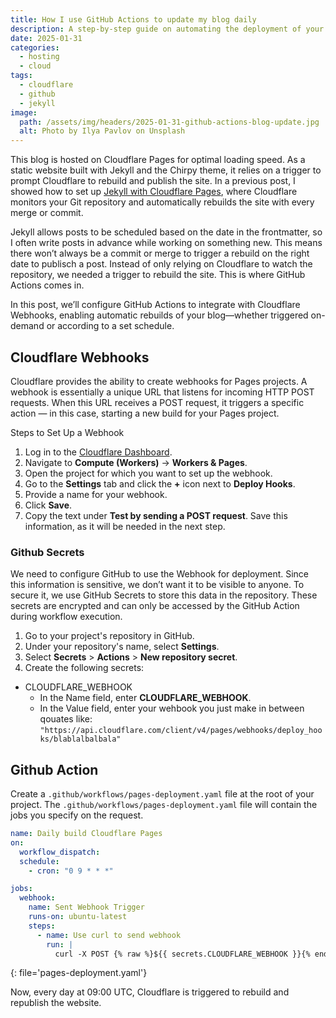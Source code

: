 ```yaml
---
title: How I use GitHub Actions to update my blog daily
description: A step-by-step guide on automating the deployment of your blog using GitHub Actions for continuous publishing.
date: 2025-01-31
categories: 
  - hosting
  - cloud
tags: 
  - cloudflare
  - github
  - jekyll
image:
  path: /assets/img/headers/2025-01-31-github-actions-blog-update.jpg
  alt: Photo by Ilya Pavlov on Unsplash
---
```


This blog is hosted on Cloudflare Pages for optimal loading speed. As a static website built with Jekyll and the Chirpy theme, it relies on a trigger to prompt Cloudflare to rebuild and publish the site. In a previous post, I showed how to set up [Jekyll with Cloudflare Pages](../jekyll-cf-pages), where Cloudflare monitors your Git repository and automatically rebuilds the site with every merge or commit.

Jekyll allows posts to be scheduled based on the date in the frontmatter, so I often write posts in advance while working on something new. This means there won’t always be a commit or merge to trigger a rebuild on the right date to publisch a post. Instead of only relying on Cloudflare to watch the repository, we needed a trigger to rebuild the site. This is where GitHub Actions comes in.

In this post, we’ll configure GitHub Actions to integrate with Cloudflare Webhooks, enabling automatic rebuilds of your blog—whether triggered on-demand or according to a set schedule.

## Cloudflare Webhooks 

Cloudflare provides the ability to create webhooks for Pages projects. A webhook is essentially a unique URL that listens for incoming HTTP POST requests. When this URL receives a POST request, it triggers a specific action — in this case, starting a new build for your Pages project.

Steps to Set Up a Webhook
1. Log in to the [Cloudflare Dashboard](https://dash.cloudflare.com/).
2. Navigate to **Compute (Workers)** → **Workers & Pages**.
3. Open the project for which you want to set up the webhook.
4. Go to the **Settings** tab and click the **+** icon next to **Deploy Hooks**.
5. Provide a name for your webhook.
6. Click **Save**.
7. Copy the text under **Test by sending a POST request**. Save this information, as it will be needed in the next step.

### Github Secrets
We need to configure GitHub to use the Webhook for deployment. Since this information is sensitive, we don’t want it to be visible to anyone. To secure it, we use GitHub Secrets to store this data in the repository. These secrets are encrypted and can only be accessed by the GitHub Action during workflow execution.

1. Go to your project's repository in GitHub.
2. Under your repository's name, select **Settings**.
3. Select **Secrets** > **Actions** > **New repository secret**.
4. Create the following secrets:
- CLOUDFLARE_WEBHOOK
  - In the Name field, enter **CLOUDFLARE_WEBHOOK**.
  - In the Value field, enter your wehbook you just make in between qouates like: `"https://api.cloudflare.com/client/v4/pages/webhooks/deploy_hooks/blablalbalbala"`


## Github Action

Create a `.github/workflows/pages-deployment.yaml` file at the root of your project. The `.github/workflows/pages-deployment.yaml` file will contain the jobs you specify on the request.

```yaml
name: Daily build Cloudflare Pages
on:
  workflow_dispatch:
  schedule:
    - cron: "0 9 * * *"

jobs:
  webhook:
    name: Sent Webhook Trigger
    runs-on: ubuntu-latest
    steps:
      - name: Use curl to send webhook
        run: |
          curl -X POST {% raw %}${{ secrets.CLOUDFLARE_WEBHOOK }}{% endraw %}
```
{: file='pages-deployment.yaml'}

Now, every day at 09:00 UTC, Cloudflare is triggered to rebuild and republish the website.
